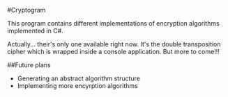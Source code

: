 #Cryptogram

This program contains different implementations of encryption algorithms implemented in C#.

Actually... their's only one available right now. 
It's the double transposition cipher which is wrapped inside a console application.
But more to come!!!

##Future plans
- Generating an abstract algorithm structure
- Implementing more encyrption algorithms